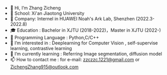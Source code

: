- 👋 Hi, I’m Zhang Zicheng
- 🏫 School: Xi'an Jiaotong University
- 🏢 Company: Internel in HUAWEI Noah's Ark Lab, Shenzhen (2022.3-2022.8)
- 🎓 Education : Bachelor in XJTU (2018-2022)，Master in XJTU (2022-)
- 🔨 Programming Language : Python,C/C++
- 👀 I’m interested in : Deeplearning for Computer Vision , self-supervise learning, contrastive learning
- 🌱 I’m currently learning : Referring Image segmentation, diffusion model
- 📫 How to contact me : for e-mail: zzczzc.1221@gmail.com or  ZichengZhang915@outlook.com

<!---
zichengsaber/zichengsaber is a ✨ special ✨ repository because its `README.md` (this file) appears on your GitHub profile.
You can click the Preview link to take a look at your changes.
--->
